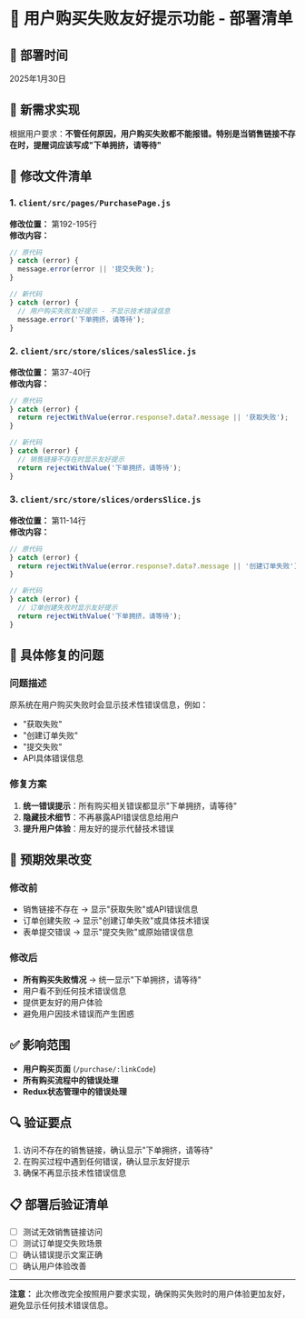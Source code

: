 # 🎯 用户购买失败友好提示功能 - 部署清单

## 📅 部署时间
2025年1月30日

## 🚀 新需求实现
根据用户要求：**不管任何原因，用户购买失败都不能报错。特别是当销售链接不存在时，提醒词应该写成"下单拥挤，请等待"**

## 📝 修改文件清单

### 1. `client/src/pages/PurchasePage.js`
**修改位置：** 第192-195行  
**修改内容：** 
```javascript
// 原代码
} catch (error) {
  message.error(error || '提交失败');
}

// 新代码
} catch (error) {
  // 用户购买失败友好提示 - 不显示技术错误信息
  message.error('下单拥挤，请等待');
}
```

### 2. `client/src/store/slices/salesSlice.js`
**修改位置：** 第37-40行  
**修改内容：**
```javascript
// 原代码
} catch (error) {
  return rejectWithValue(error.response?.data?.message || '获取失败');
}

// 新代码
} catch (error) {
  // 销售链接不存在时显示友好提示
  return rejectWithValue('下单拥挤，请等待');
}
```

### 3. `client/src/store/slices/ordersSlice.js`
**修改位置：** 第11-14行  
**修改内容：**
```javascript
// 原代码
} catch (error) {
  return rejectWithValue(error.response?.data?.message || '创建订单失败');
}

// 新代码
} catch (error) {
  // 订单创建失败时显示友好提示
  return rejectWithValue('下单拥挤，请等待');
}
```

## 🔧 具体修复的问题

### 问题描述
原系统在用户购买失败时会显示技术性错误信息，例如：
- "获取失败"
- "创建订单失败"
- "提交失败"
- API具体错误信息

### 修复方案
1. **统一错误提示**：所有购买相关错误都显示"下单拥挤，请等待"
2. **隐藏技术细节**：不再暴露API错误信息给用户
3. **提升用户体验**：用友好的提示代替技术错误

## 🎯 预期效果改变

### 修改前
- 销售链接不存在 → 显示"获取失败"或API错误信息
- 订单创建失败 → 显示"创建订单失败"或具体技术错误
- 表单提交错误 → 显示"提交失败"或原始错误信息

### 修改后
- **所有购买失败情况** → 统一显示"下单拥挤，请等待"
- 用户看不到任何技术错误信息
- 提供更友好的用户体验
- 避免用户因技术错误而产生困惑

## ✅ 影响范围
- **用户购买页面** (`/purchase/:linkCode`)
- **所有购买流程中的错误处理**
- **Redux状态管理中的错误处理**

## 🔍 验证要点
1. 访问不存在的销售链接，确认显示"下单拥挤，请等待"
2. 在购买过程中遇到任何错误，确认显示友好提示
3. 确保不再显示技术性错误信息

## 📋 部署后验证清单
- [ ] 测试无效销售链接访问
- [ ] 测试订单提交失败场景
- [ ] 确认错误提示文案正确
- [ ] 确认用户体验改善

---

**注意：** 此次修改完全按照用户要求实现，确保购买失败时的用户体验更加友好，避免显示任何技术错误信息。
